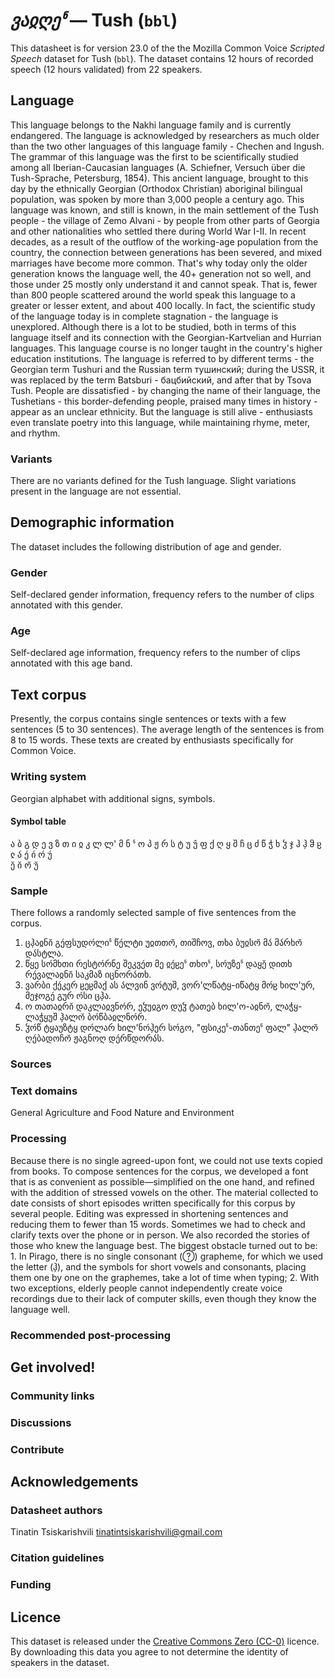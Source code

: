 # *ვაჲღეჼ* &mdash; Tush (`bbl`)

This datasheet is for version 23.0 of the the Mozilla Common Voice *Scripted Speech* dataset 
for Tush (`bbl`). The dataset contains 12 hours of recorded
speech (12 hours validated) from 22 speakers.

## Language

<!-- {{LANGUAGE_DESCRIPTION}} -->
<!-- Provide a brief (1-2 paragraph) description of your language -->
This language belongs to the Nakhi language family and is currently endangered. The language is acknowledged by researchers as much older than the two other languages of this language family - Chechen and Ingush. The grammar of this language was the first to be scientifically studied among all Iberian-Caucasian languages (A. Schiefner, Versuch über die Tush-Sprache, Petersburg, 1854). This ancient language, brought to this day by the ethnically Georgian (Orthodox Christian) aboriginal bilingual population, was spoken by more than 3,000 people a century ago.
This language was known, and still is known, in the main settlement of the Tush people - the village of Zemo Alvani - by people from other parts of Georgia and other nationalities who settled there during World War I-II.
In recent decades, as a result of the outflow of the working-age population from the country, the connection between generations has been severed, and mixed marriages have become more common. That's why today only the older generation knows the language well, the 40+ generation not so well, and those under 25 mostly only understand it and cannot speak. That is, fewer than 800 people scattered around the world speak this language to a greater or lesser extent, and about 400 locally.
In fact, the scientific study of the language today is in complete stagnation - the language is unexplored. Although there is a lot to be studied, both in terms of this language itself and its connection with the Georgian-Kartvelian and Hurrian languages. This language course is no longer taught in the country's higher education institutions.
The language is referred to by different terms - the Georgian term Tushuri and the Russian term тушинский; during the USSR, it was replaced by the term Batsburi - бацбийский, and after that by Tsova Tush. People are dissatisfied - by changing the name of their language, the Tushetians - this border-defending people, praised many times in history - appear as an unclear ethnicity.
But the language is still alive - enthusiasts even translate poetry into this language, while maintaining rhyme, meter, and rhythm.

### Variants 

<!-- {{VARIANT_DESCRIPTION}} -->
<!-- @ OPTIONAL @ -->
<!-- Describe the variants (MCV variants) of your language -->
There are no variants defined for the Tush language. Slight variations present in the language are not essential.

## Demographic information
<!-- You can get a lot of the information in this section from https://analyzer.cv-toolbox.web.tr/browse -->
The dataset includes the following distribution of age and gender.

### Gender

Self-declared gender information, frequency refers to the number of clips annotated with this gender.

<!-- {{GENDER_TABLE}} -->
<!-- @ AUTOMATICALLY GENERATED @ -->
<!-- 
| Gender | Frequency |
|--------|-----------|
| male, masculine | ? |
| undeclared | ? |
| female, feminine | ? |
-->
### Age

Self-declared age information, frequency refers to the number of clips annotated with this age band.

<!-- {{AGE_TABLE}} -->
<!-- @ AUTOMATICALLY GENERATED @ -->
<!-- 
| Age band | Frequency |
|----------|-----------|
| teens | ? |
| twenties | ? |
| thirties | ? |
| fourties | ? |
| fifties | ? |
   ...if other age ranges are present in your data, add rows...
-->

## Text corpus

<!-- {{TEXT_CORPUS_DESCRIPTION}} -->
<!-- @ OPTIONAL @ -->
<!-- An overview of the text corpus, with information such as average length (in characters and words) of validated sentences. -->
Presently, the corpus contains single sentences or texts with a few sentences (5 to 30 sentences). The average length of the sentences is from 8 to 15 words. These texts are created by enthusiasts specifically for Common Voice.

### Writing system

<!-- {{WRITING_SYSTEM_DESCRIPTION}} -->
<!-- @ OPTIONAL @ -->
<!-- A description of the writing system (or writing systems) used in the text corpus -->
Georgian alphabet with additional signs, symbols.

#### Symbol table

<!-- {{ALPHABET_TABLE}} -->
<!-- @ OPTIONAL @ -->
<!-- If the writing system is alphabetic, you can include the valid alphabet here -->
ა ბ გ დ ე ვ ზ თ ი ჲ კ ლ ლ' მ ნ ჼ ო პ ჟ რ ს ტ უ უ̂ ფ ქ ღ ყ შ ჩ ც ძ წ ჭ ხ ჴ ჯ ჰ ჰ̦ ჵ ჸ ჺ
ა́ ე́ ი́ ო́ უ́  
ე̆ ი̆ ო̆ უ̆

### Sample

There follows a randomly selected sample of five sentences from the corpus.

<!-- {{SENTENCES_SAMPLE}} -->
1. ცჰ̦აჲნი̆ გე́ფსუდო́ლიჼ წე́ლტი უჲთთო̆, თიშჩოვ, თხა ბუჲსო̆ მა́ მა́რხო̆ და́სტლა.
2. წყე სო́მხთი რესტო́რნე შეკვე́თ მე ჲე́ჸეჼ თხოჼ, სო́უზეჼ დაყე̆ დითხ რე́ვალაჲნი̆ საკმაზ იცნორა́თხ. 
3. ვარბი ქე́კერ ჸეჸმაქ ას ა́ლვინ ვო́ტუშ, ვორ'ლწატყ-იწატყ მო́ჸ ხილ'ურ, მეჯოგე́ გურ ო́სი ცჰ̦ა.
4. ო თათაჲრი̆ დაკლაჲვნო́რ, ეჴუჲგო დუჴ ტათებ ხილ'ო-აჲნო̆, ლაჭყ-ლაჭყუშ ჰ̦ალო̆ ბო́წბაჲლნო́რ.
5. ჴო́წ ტყაუზტყ დო́ლარ ხილ'ნო́ჰ̦ერ სო́გო, "ფსიკეჼ-თანთეჼ ფალ" ჰ̦ალო̆ ღე́ბადოჩო̆ ჟაგნოღ დე́რწდორა́ს.

### Sources

<!-- {{SOURCES_LIST}} -->
<!-- @ OPTIONAL @ -->
<!-- A list of sentence sources, can be curated to the top-N -->

### Text domains

<!-- {{TEXT_DOMAIN_DESCRIPTION}} -->
<!-- @ OPTIONAL @ -->
<!-- What text domains are represented in the corpus? -->
General
Agriculture and Food
Nature and Environment

### Processing

<!-- {{PROCESSING_DESCRIPTION}} -->
<!-- @ OPTIONAL @ -->
<!-- How has the text data been processed -->
Because there is no single agreed-upon font, we could not use texts copied from books. To compose sentences for the corpus, we developed a font that is as convenient as possible—simplified on the one hand, and refined with the addition of stressed vowels on the other. The material collected to date consists of short episodes written specifically for this corpus by several people. Editing was expressed in shortening sentences and reducing them to fewer than 15 words. Sometimes we had to check and clarify texts over the phone or in person. We also recorded the stories of those who knew the language best.
The biggest obstacle turned out to be:
    1. In Pirago, there is no single consonant () grapheme, for which we used the letter (ჰ̦), and the symbols for short vowels and consonants, placing them one by one on the graphemes, take a lot of time when typing;
    2. With two exceptions, elderly people cannot independently create voice recordings due to their lack of computer skills, even though they know the language well.

### Recommended post-processing

<!-- {{RECOMMENDED_POSTPROCESSING_DESCRIPTION}} -->
<!-- @ OPTIONAL @ -->
<!-- What should people do before they use the data, for example Unicode normalisation -->

## Get involved!

### Community links

<!-- {{COMMUNITY_LINKS_LIST}} -->
<!-- @ OPTIONAL @ -->
<!-- Links to community chats / fora -->

### Discussions

<!-- {{DISCUSSION_LINKS_LIST}} -->
<!-- @ OPTIONAL @ -->
<!-- Any links to discussions, for example on Discourse or other fora or blogs can be included here -->

### Contribute

<!-- {{CONTRIBUTE_LINKS_LIST}} -->
<!-- Here you can include links for how to contribute to the dataset -->

## Acknowledgements

### Datasheet authors

<!-- {{DATASHEET_AUTHORS_LIST}} -->
<!-- A list in the format of: Your Name <email@email.com> -->
Tinatin Tsiskarishvili <tinatintsiskarishvili@gmail.com>

### Citation guidelines

<!-- {{CITATION_DESCRIPTION}} -->
<!-- @ OPTIONAL @ -->
<!-- If you published a paper and would like people to cite it, you can include the BiBTeX here -->

### Funding

<!-- {{FUNDING_DESCRIPTION}} -->
<!-- @ OPTIONAL @ -->
<!-- If you received any funding, you can include the acknowledgement here -->

## Licence

This dataset is released under the [Creative Commons Zero (CC-0)](https://creativecommons.org/public-domain/cc0/) licence. By downloading this data
you agree to not determine the identity of speakers in the dataset.

